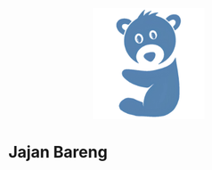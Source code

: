 <p align="center"><a href="" target="_blank">
<img src="https://raw.githubusercontent.com/fzzzn/jajanbareng/86bcdaf01e998fbde44faccca7f84cd9fe1503bf/public/logo.png" width="200" alt="Logo Jajan Bareng"></a></p>

# Jajan Bareng
